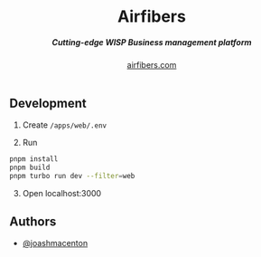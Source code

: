 <div align="center">
    <h1 align="center">Airfibers</h1>
    <h5>Cutting-edge WISP Business management platform</h5>
</div>

<div align="center">
  <a href="https://airfibers.com">airfibers.com</a>
</div>
<br/>


## Development

1. Create `/apps/web/.env`

2. Run

  ```bash
  pnpm install
  pnpm build
  pnpm turbo run dev --filter=web
  ```
3. Open localhost:3000

## Authors

- [@joashmacenton](https://twitter.com/joashmacenton)
